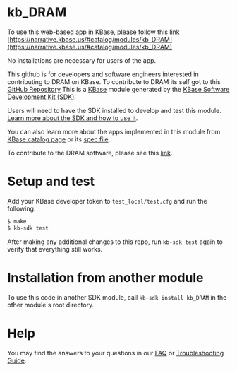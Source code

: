 # kb_DRAM

To use this web-based app in KBase, please follow this link [https://narrative.kbase.us/#catalog/modules/kb_DRAM](https://narrative.kbase.us/#catalog/modules/kb_DRAM)

No installations are necessary for users of the app. 

This github is for developers and software engineers interested in contributing to DRAM on KBase. To contribute to DRAM its self got to this [GitHub Repository](https://github.com/WrightonLabCSU/DRAM) This is a [KBase](https://kbase.us) module generated by the [KBase Software Development Kit (SDK)](https://github.com/kbase/kb_sdk).

Users will need to have the SDK installed to develop and test this module. [Learn more about the SDK and how to use it](https://kbase.github.io/kb_sdk_docs/).

You can also learn more about the apps implemented in this module from [KBase catalog page](https://narrative.kbase.us/#catalog/modules/kb_DRAM) or its [spec file]($module_name.spec).

To contribute to the DRAM software, please see this [link](https://github.com/WrightonLabCSU/DRAM). 

# Setup and test

Add your KBase developer token to `test_local/test.cfg` and run the following:

```bash
$ make
$ kb-sdk test
```

After making any additional changes to this repo, run `kb-sdk test` again to verify that everything still works.

# Installation from another module

To use this code in another SDK module, call `kb-sdk install kb_DRAM` in the other module's root directory.

# Help

You may find the answers to your questions in our [FAQ](https://kbase.github.io/kb_sdk_docs/references/questions_and_answers.html) or [Troubleshooting Guide](https://kbase.github.io/kb_sdk_docs/references/troubleshooting.html).

